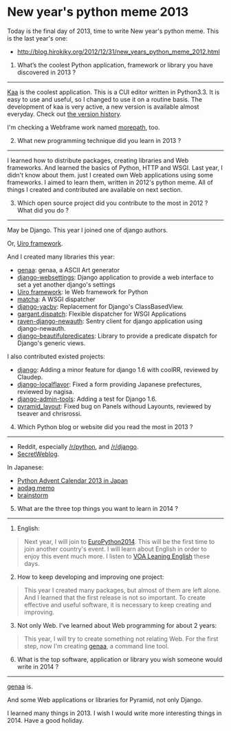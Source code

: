 New year's python meme 2013
===========================

Today is the final day of 2013, time to write New year's python meme.
This is the last year's one:

-   <http://blog.hirokiky.org/2012/12/31/new_years_python_meme_2012.html>

1. What’s the coolest Python application, framework or library you have discovered in 2013 ?
--------------------------------------------------------------------------------------------

[Kaa](https://pypi.python.org/pypi/kaaedit) is the coolest application.
This is a CUI editor written in Python3.3. It is easy to use and useful,
so I changed to use it on a routine basis. The development of kaa is
very active, a new version is available almost everyday. Check out [the
version history](https://pypi.python.org/pypi/kaaedit#version-history).

I'm checking a Webframe work named
[morepath](https://github.com/morepath/morepath), too.

2. What new programming technique did you learn in 2013 ?
---------------------------------------------------------

I learned how to distribute packages, creating libraries and Web
frameworks. And learned the basics of Python, HTTP and WSGI. Last year,
I didn't know about them. just I created own Web applications using some
frameworks. I aimed to learn them, written in 2012's python meme. All of
things I created and contributed are available on next section.

3. Which open source project did you contribute to the most in 2012 ? What did you do ?
---------------------------------------------------------------------------------------

May be Django. This year I joined one of django authors.

Or, [Uiro framework](https://uiro.readthedocs.org/en/latest/).

And I created many libraries this year:

-   [genaa](https://pypi.python.org/pypi/genaa): genaa, a ASCII Art
    generator
-   [django-websettings](https://pypi.python.org/pypi/django-websettings):
    Django application to provide a web interface to set a yet another
    django's settings
-   [Uiro framework](https://pypi.python.org/pypi/uiro): le Web
    framework for Python
-   [matcha](https://pypi.python.org/pypi/matcha): A WSGI dispatcher
-   [django-yacbv](https://pypi.python.org/pypi/django-yacbv):
    Replacement for Django's ClassBasedView.
-   [gargant.dispatch](https://pypi.python.org/pypi/gargant.dispatch):
    Flexible dispatcher for WSGI Applications
-   [raven-django-newauth](https://pypi.python.org/pypi/raven-django-newauth):
    Sentry client for django application using django-newauth.
-   [django-beautifulpredicates](https://pypi.python.org/pypi/django-beautifulpredicates/):
    Library to provide a predicate dispatch for Django's generic views.

I also contributed existed projects:

-   [django](https://github.com/django/django): Adding a minor feature
    for django 1.6 with coolRR, reviewed by Claudep.
-   [django-localflavor](https://github.com/django/django-localflavor):
    Fixed a form providing Japanese prefectures, reviewed by nagisa.
-   [django-admin-tools](https://bitbucket.org/izi/django-admin-tools/overview):
    Adding a test for Django 1.6.
-   [pyramid\_layout](https://github.com/Pylons/pyramid_layout): Fixed
    bug on Panels withoud Layounts, reviewed by tseaver and chrisrossi.

4. Which Python blog or website did you read the most in 2013 ?
---------------------------------------------------------------

-   Reddit, especially [/r/python](http://www.reddit.com/r/python), and
    [/r/django](http://www.reddit.com/r/django).
-   [SecretWeblog](http://blog.startifact.com/).

In Japanese:

-   [Python Advent Calendar 2013 in
    Japan](http://www.adventar.org/calendars/166)
-   [aodag memo](http://pelican.aodag.jp/)
-   [brainstorm](http://d.hatena.ne.jp/yuheiomori0718/)

5. What are the three top things you want to learn in 2014 ?
------------------------------------------------------------

1.  English:

> Next year, I will join to
> [EuroPython2014](https://ep2014.europython.eu/en/). This will be the
> first time to join another country's event. I will learn about English
> in order to enjoy this event much more. I listen to [VOA Leaning
> English](http://learningenglish.voanews.com/) these days.

2.  How to keep developing and improving one project:

> This year I created many packages, but almost of them are left alone.
> And I learned that the first release is not so important. To create
> effective and useful software, it is necessary to keep creating and
> improving.

3.  Not only Web. I've learned about Web programming for about 2 years:

> This year, I will try to create something not relating Web. For the
> first step, now I'm creating
> [genaa](https://pypi.python.org/pypi/genaa), a command line tool.

6. What is the top software, application or library you wish someone would write in 2014 ?
------------------------------------------------------------------------------------------

[genaa](https://pypi.python.org/pypi/genaa) is.

And some Web applications or libraries for Pyramid, not only Django.

I learned many things in 2013. I wish I would write more interesting
things in 2014. Have a good holiday.

